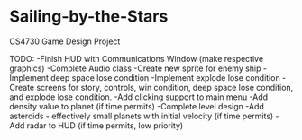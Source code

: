 # Sailing-by-the-Stars
CS4730 Game Design Project

TODO:
-Finish HUD with Communications Window (make respective graphics)
-Complete Audio class
-Create new sprite for enemy ship
-Implement deep space lose condition
-Implement explode lose condition
-Create screens for story, controls, win condition, deep space lose condition, and explode lose condition.
-Add clicking support to main menu
-Add density value to planet (if time permits)
-Complete level design
-Add asteroids - effectively small planets with initial velocity (if time permits)
-Add radar to HUD (if time permits, low priority)

